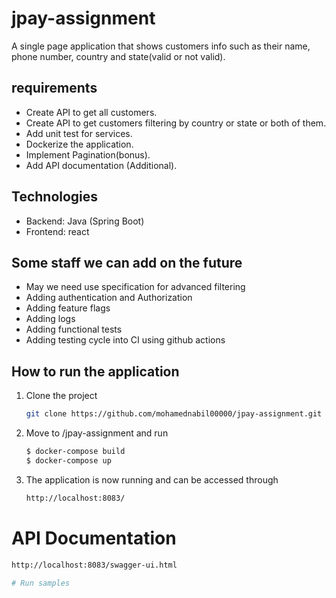 # jpay-assignment

A single page application that shows customers info such as their name, phone number, country and state(valid or not valid).

## requirements

* Create API to get all customers.
* Create API to get customers filtering by country or state or both of them.
* Add unit test for services.
* Dockerize the application.
* Implement Pagination(bonus).
* Add API documentation (Additional).

## Technologies

* Backend: Java (Spring Boot)
* Frontend: react


## Some staff we can add on the future

* May we need use specification for advanced filtering
* Adding authentication and Authorization
* Adding feature flags
* Adding logs
* Adding functional tests
* Adding testing cycle into CI using github actions

## How to run the application

1. Clone the project
   ```sh
   git clone https://github.com/mohamednabil00000/jpay-assignment.git
   ```
2. Move to /jpay-assignment and run
   ```sh
   $ docker-compose build
   $ docker-compose up

3. The application is now running and can be accessed through
   ```sh
   http://localhost:8083/

# API Documentation

   ```sh
   http://localhost:8083/swagger-ui.html

# Run samples

